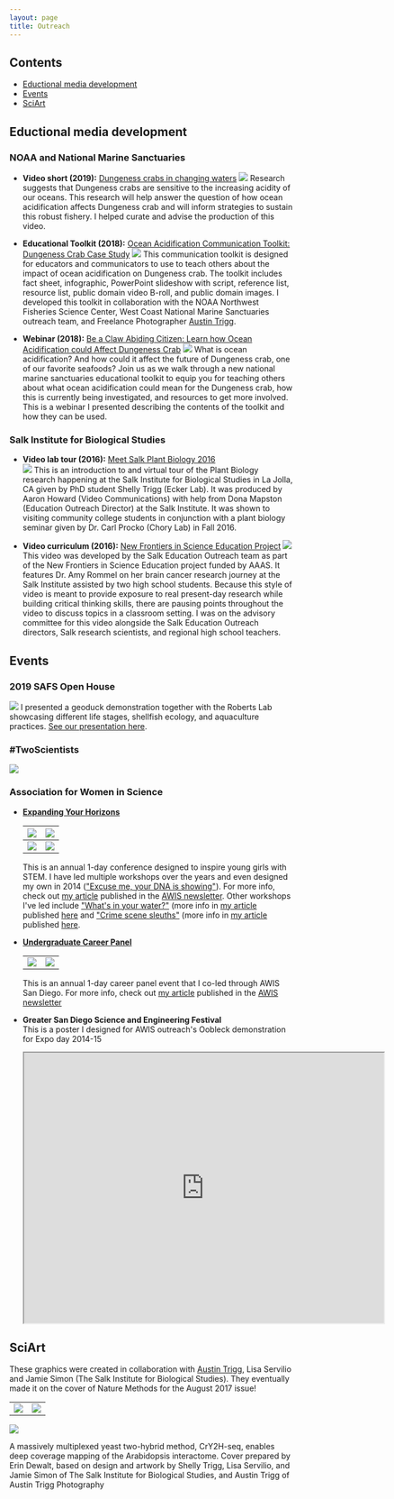 ```yaml
---
layout: page
title: Outreach
---
```


## Contents
- [Eductional media development](#eductational-media-development)
- [Events](#events)
- [SciArt](#sciart)

## Eductional media development

### NOAA and National Marine Sanctuaries

- **Video short (2019):**  [Dungeness crabs in changing waters](https://videos.fisheries.noaa.gov/detail/videos/west-coast-region/video/6029222940001/dungeness-crabs-in-changing-waters:-research-on-ocean-acidification?autoStart=true) 
[![](https://raw.githubusercontent.com/shellytrigg/shellytrigg.github.io/master/img/dCrab_Fullvid.jpg)](https://videos.fisheries.noaa.gov/detail/videos/west-coast-region/video/6029222940001/dungeness-crabs-in-changing-waters:-research-on-ocean-acidification?autoStart=true)
Research suggests that Dungeness crabs are sensitive to the increasing acidity of our oceans. This research will help answer the question of how ocean acidification affects Dungeness crab and will inform strategies to sustain this robust fishery. I helped curate and advise the production of this video. 

- **Educational Toolkit (2018):**  [Ocean Acidification Communication Toolkit: Dungeness Crab Case Study](https://sanctuaries.noaa.gov/education/crab-toolkit.html)
[![](https://raw.githubusercontent.com/shellytrigg/shellytrigg.github.io/master/img/Screen%20Shot%202020-02-12%20at%203.23.04%20PM.png)](https://sanctuaries.noaa.gov/education/crab-toolkit.html)
This communication toolkit is designed for educators and communicators to use to teach others about the impact of ocean acidification on Dungeness crab. The toolkit includes fact sheet, infographic, PowerPoint slideshow with script, reference list, resource list, public domain video B-roll, and public domain images. I developed this toolkit in collaboration with the NOAA Northwest Fisheries Science Center, West Coast National Marine Sanctuaries outreach team, and Freelance Photographer [Austin Trigg](https://austintrigg.com/noaa-washington-fish-and-wildlife).

- **Webinar (2018):**  [Be a Claw Abiding Citizen: Learn how Ocean Acidification could Affect Dungeness Crab](https://sanctuaries.noaa.gov/education/teachers/be-a-claw-abiding-citizen.html) 
[![](https://raw.githubusercontent.com/shellytrigg/shellytrigg.github.io/master/img/NMS_Webinar20181017.jpg)](https://sanctuaries.noaa.gov/education/teachers/be-a-claw-abiding-citizen.html)
What is ocean acidification? And how could it affect the future of Dungeness crab, one of our favorite seafoods? Join us as we walk through a new national marine sanctuaries educational toolkit to equip you for teaching others about what ocean acidification could mean for the Dungeness crab, how this is currently being investigated, and resources to get more involved. This is a webinar I presented describing the contents of the toolkit and how they can be used. 


### Salk Institute for Biological Studies
- **Video lab tour (2016):**  [Meet Salk Plant Biology 2016](https://youtu.be/9HdoPcgRO4w)  
[![](https://raw.githubusercontent.com/shellytrigg/shellytrigg.github.io/master/img/Sequence%202%20cover%201.jpg)](https://youtu.be/9HdoPcgRO4w)
This is an introduction to and virtual tour of the Plant Biology research happening at the Salk Institute for Biological Studies in La Jolla, CA given by PhD student Shelly Trigg (Ecker Lab). It was produced by Aaron Howard (Video Communications) with help from Dona Mapston (Education Outreach Director) at the Salk Institute. It was shown to visiting community college students in conjunction with a plant biology seminar given by Dr. Carl Procko (Chory Lab) in Fall 2016.

- **Video curriculum (2016):**  [New Frontiers in Science Education Project](https://www.youtube.com/watch?v=Lb6xvHVhpwQ&feature=youtu.be) 
[![](https://raw.githubusercontent.com/shellytrigg/shellytrigg.github.io/master/img/AAAS_newFrontiers.jpg)](https://www.youtube.com/watch?v=Lb6xvHVhpwQ&feature=youtu.be)
This video was developed by the Salk Education Outreach team as part of the New Frontiers in Science Education project funded by AAAS. It features Dr. Amy Rommel on her brain cancer research journey at the Salk Institute assisted by two high school students. Because this style of video is meant to provide exposure to real present-day research while building critical thinking skills, there are pausing points throughout the video to discuss topics in a classroom setting. I was on the advisory committee for this video alongside the Salk Education Outreach directors, Salk research scientists, and regional high school teachers. 

## Events

### 2019 SAFS Open House
[![](https://raw.githubusercontent.com/shellytrigg/shellytrigg.github.io/master/img/SAFS_OpenHouse2019.jpg)](https://www.ocean.washington.edu/story/Exploring_Our_Watery_World_at_UWs_Aquatic_Science_Open_House)
I presented a geoduck demonstration together with the Roberts Lab showcasing different life stages, shellfish ecology, and aquaculture practices. [See our presentation here](https://drive.google.com/open?id=1aqbkeWC6u6u1oexLHgOPwmAOJNpL8hEL).

### #TwoScientists
[![](https://raw.githubusercontent.com/shellytrigg/shellytrigg.github.io/master/img/TwoScientists2014.jpg)](https://www.rhfleet.org/events/two-scientists-walk-bar)

### Association for Women in Science

- [**Expanding Your Horizons**](https://techbridgegirls.org/index.php?id=466)

	|![](https://raw.githubusercontent.com/shellytrigg/shellytrigg.github.io/master/img/IMG_1310.JPG)|![](https://raw.githubusercontent.com/shellytrigg/shellytrigg.github.io/master/img/IMG_1351.jpg)|
	|:--------------------:|:--------------------:|
	|![](https://raw.githubusercontent.com/shellytrigg/shellytrigg.github.io/master/img/IMG_20150307_114832196.jpg)|![](https://raw.githubusercontent.com/shellytrigg/shellytrigg.github.io/master/img/IMG_20150307_120103710.jpg)|

	This is an annual 1-day conference designed to inspire young girls with STEM. I have led multiple workshops over the years and even designed my own in 2014 (["Excuse me, your DNA is showing"](https://drive.google.com/open?id=0B48Fm4_B1Qqpdnd2QnFuR2hSSUxScGhORU11UDJvSWM5ZFVJ)). For more info, check out [my article](https://drive.google.com/open?id=17myjamEo5zPfFDdT3FMyYAK7StryqATpfPpBPDkrZNk) published in the [AWIS newsletter](https://www.awissd.org/images/newsletter/May_June_2014.pdf). Other workshops I've led include ["What's in your water?"](https://drive.google.com/open?id=1ycwl5tH3hf338On0qThPj11aLjJQONFd) (more info in [my article](https://drive.google.com/open?id=1ygPwp-8fmnoukOqH1v99YcyV2hkjDkfj) published [here](https://www.awissd.org/images/newsletter/May_June_2013.pdf) and ["Crime scene sleuths"](https://drive.google.com/open?id=1o5wE30YRXAdQI9ModbsvMrF7kWBO7v0k) (more info in [my article](https://drive.google.com/open?id=0B48Fm4_B1QqpanZUMkNTbDdCSE1qS2Q0bHptXzNGVkxYYUU4) published [here](https://www.awissd.org/images/newsletter/May_June_2015.pdf).

- [**Undergraduate Career Panel**](https://www.awissd.org/index.php/outreach-program) 

	|| |  
	|:--------------------:|:--------------------:|
	|![](https://raw.githubusercontent.com/shellytrigg/shellytrigg.github.io/master/img/DSC02603.JPG) | ![](https://raw.githubusercontent.com/shellytrigg/shellytrigg.github.io/master/img/group-AWIS%20panel-DSC02607-1.JPG)| 
	
	This is an annual 1-day career panel event that I co-led through AWIS San Diego. For more info, check out [my article](https://drive.google.com/open?id=1xkkrzvT-9xwbTIWbci15C9d3HP8sXlpi) published in the [AWIS newsletter](https://www.awissd.org/images/newsletter/Jan_Feb_2015.pdf)

- **Greater San Diego Science and Engineering Festival**  
	This is a poster I designed for AWIS outreach's Oobleck demonstration for Expo day 2014-15
	<iframe src="https://drive.google.com/file/d/1JCIuqk8q_Qesb5ctfT1q4J-8cNaD9RbJ/preview" width="640" height="480"></iframe>

## SciArt

These graphics were created in collaboration with [Austin Trigg](https://austintrigg.com/), Lisa Servilio and Jamie Simon (The Salk Institute for Biological Studies). They eventually made it on the cover of Nature Methods for the August 2017 issue!

|||
|:--------------------:|:--------------------:|
|[![](https://raw.githubusercontent.com/shellytrigg/shellytrigg.github.io/master/img/CrY2H-seq_cover.jpg)](https://raw.githubusercontent.com/shellytrigg/beautiful-jekyll/master/img/CrY2H-seq_cover.jpg) | [![](https://raw.githubusercontent.com/shellytrigg/shellytrigg.github.io/master/img/CrY2H-seq_cover%20green.jpg)](https://raw.githubusercontent.com/shellytrigg/beautiful-jekyll/master/img/CrY2H-seq_cover%20green.jpg)|

[![](https://raw.githubusercontent.com/shellytrigg/shellytrigg.github.io/master/img/nature-methods-coveraugust-2017.jpg)](https://raw.githubusercontent.com/shellytrigg/beautiful-jekyll/master/img/nature-methods-coveraugust-2017.jpg) 

A massively multiplexed yeast two-hybrid method, CrY2H-seq, enables deep coverage mapping of the Arabidopsis interactome. Cover prepared by Erin Dewalt, based on design and artwork by Shelly Trigg, Lisa Servilio, and Jamie Simon of The Salk Institute for Biological Studies, and Austin Trigg of Austin Trigg Photography
